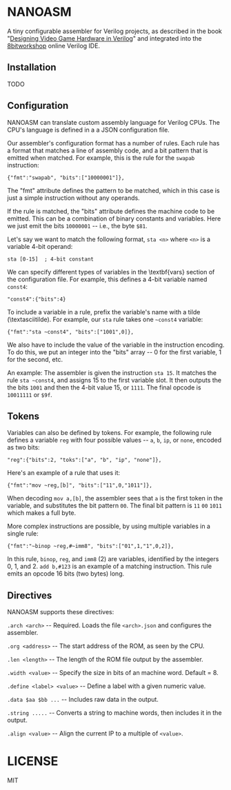 # NANOASM

A tiny configurable assembler for Verilog projects, as described in the book "[Designing Video Game Hardware in Verilog](https://www.amazon.com/gp/product/1728619440/ref=as_li_tl?ie=UTF8&camp=1789&creative=9325&creativeASIN=1728619440&linkCode=as2&tag=pzp-20&linkId=c149f6365c0a676065eb6d7c5f8dd6ae)" and integrated into the [8bitworkshop](https://8bitworkshop.com/) online Verilog IDE.

## Installation

TODO

## Configuration

NANOASM can translate custom assembly language for Verilog CPUs.
The CPU's language is defined in a a JSON configuration file.

Our assembler's configuration format has a number of rules.
Each rule has a format that matches a line of assembly code, and a bit pattern that is emitted when matched.
For example, this is the rule for the `swapab` instruction:

    {"fmt":"swapab", "bits":["10000001"]},

The "fmt" attribute defines the pattern to be matched, which in this case is just a simple instruction without any operands.

If the rule is matched, the "bits" attribute defines the machine code to be emitted.
This can be a combination of binary constants and variables.
Here we just emit the bits `10000001` -- i.e., the byte `$81`.

Let's say we want to match the following format, `sta <n>` where `<n>` is a variable 4-bit operand:

	sta [0-15]	; 4-bit constant

We can specify different types of variables in the \textbf{vars} section of the configuration file.
For example, this defines a 4-bit variable named `const4`:

    "const4":{"bits":4}

To include a variable in a rule, prefix the variable's name with a tilde (\textasciitilde).
For example, our `sta` rule takes one `~const4` variable:

    {"fmt":"sta ~const4", "bits":["1001",0]},

We also have to include the value of the variable in the instruction encoding.
To do this, we put an integer into the "bits" array -- 0 for the first variable, 1 for the second, etc.

An example: The assembler is given the instruction `sta 15`.
It matches the rule `sta ~const4`, and assigns 15 to the first variable slot.
It then outputs the the bits `1001` and then the 4-bit value 15, or `1111`.
The final opcode is `10011111` or `$9f`.

## Tokens

Variables can also be defined by tokens.
For example, the following rule defines a variable `reg` with four possible values -- `a`, `b`, `ip`, or `none`, encoded as two bits:

    "reg":{"bits":2, "toks":["a", "b", "ip", "none"]},

Here's an example of a rule that uses it:

    {"fmt":"mov ~reg,[b]", "bits":["11",0,"1011"]},

When decoding `mov a,[b]`, the assembler sees that `a` is the first token in the variable, and substitutes the bit pattern `00`.
The final bit pattern is `11` `00` `1011` which makes a full byte.

More complex instructions are possible, by using multiple variables in a single rule:

    {"fmt":"~binop ~reg,#~imm8", "bits":["01",1,"1",0,2]},

In this rule, `binop`, `reg`, and `imm8` (2) are variables, identified by the integers 0, 1, and 2.
`add b,#123` is an example of a matching instruction.
This rule emits an opcode 16 bits (two bytes) long.

## Directives

NANOASM supports these directives:

`.arch <arch>` -- Required. Loads the file `<arch>.json` and configures the assembler.

`.org <address>` -- The start address of the ROM, as seen by the CPU.

`.len <length>` -- The length of the ROM file output by the assembler.

`.width <value>` -- Specify the size in bits of an machine word. Default = 8.

`.define <label> <value>` -- Define a label with a given numeric value.

`.data $aa $bb ...` -- Includes raw data in the output.

`.string .....` -- Converts a string to machine words, then includes it in the output.

`.align <value>` -- Align the current IP to a multiple of `<value>`.

# LICENSE

MIT
